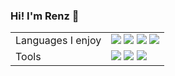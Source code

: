 ### Hi! I'm Renz 👋

<table>
<tr>
<td>
Languages I enjoy
</td>
<td>
<img src="https://img.shields.io/badge/c%23-%23239120.svg?style=for-the-badge&logo=c-sharp&logoColor=white">
<img src="https://img.shields.io/badge/python-3670A0?style=for-the-badge&logo=python&logoColor=ffdd54">
<img src="https://img.shields.io/badge/html5-%23E34F26.svg?style=for-the-badge&logo=html5&logoColor=white">
<img src="https://img.shields.io/badge/typescript-%23007ACC.svg?style=for-the-badge&logo=typescript&logoColor=white">
</td>
<tr>
<tr>
<td>
Tools
</td>
<td>
<img src="https://img.shields.io/badge/Visual%20Studio-5C2D91.svg?style=for-the-badge&logo=visual-studio&logoColor=white">
<img src="https://img.shields.io/badge/docker-%230db7ed.svg?style=for-the-badge&logo=docker&logoColor=white">
<img src="https://img.shields.io/badge/CMake-%23008FBA.svg?style=for-the-badge&logo=cmake&logoColor=white">
</td>
</td>
</tr>
</table>

<!--
Nice place for badges: https://github.com/Ileriayo/markdown-badges
-->
